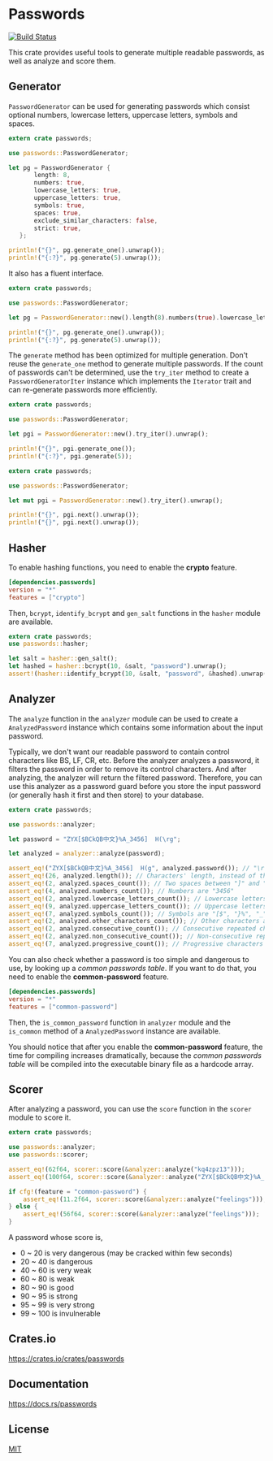Passwords
====================

[![Build Status](https://travis-ci.org/magiclen/passwords.svg?branch=master)](https://travis-ci.org/magiclen/passwords)

This crate provides useful tools to generate multiple readable passwords, as well as analyze and score them.

## Generator

`PasswordGenerator` can be used for generating passwords which consist optional numbers, lowercase letters, uppercase letters, symbols and spaces.

```rust
extern crate passwords;

use passwords::PasswordGenerator;

let pg = PasswordGenerator {
       length: 8,
       numbers: true,
       lowercase_letters: true,
       uppercase_letters: true,
       symbols: true,
       spaces: true,
       exclude_similar_characters: false,
       strict: true,
   };

println!("{}", pg.generate_one().unwrap());
println!("{:?}", pg.generate(5).unwrap());
```

It also has a fluent interface.

```rust
extern crate passwords;

use passwords::PasswordGenerator;

let pg = PasswordGenerator::new().length(8).numbers(true).lowercase_letters(true).uppercase_letters(true).symbols(true).spaces(true).exclude_similar_characters(true).strict(true);

println!("{}", pg.generate_one().unwrap());
println!("{:?}", pg.generate(5).unwrap());
```

The `generate` method has been optimized for multiple generation. Don't reuse the `generate_one` method to generate multiple passwords. If the count of passwords can't be determined, use the `try_iter` method to create a `PasswordGeneratorIter` instance which implements the `Iterator` trait and can re-generate passwords more efficiently.

```rust
extern crate passwords;

use passwords::PasswordGenerator;

let pgi = PasswordGenerator::new().try_iter().unwrap();

println!("{}", pgi.generate_one());
println!("{:?}", pgi.generate(5));
```

```rust
extern crate passwords;

use passwords::PasswordGenerator;

let mut pgi = PasswordGenerator::new().try_iter().unwrap();

println!("{}", pgi.next().unwrap());
println!("{}", pgi.next().unwrap());
```

## Hasher

To enable hashing functions, you need to enable the **crypto** feature.

```toml
[dependencies.passwords]
version = "*"
features = ["crypto"]
```

Then, `bcrypt`, `identify_bcrypt` and `gen_salt` functions in the `hasher` module are available.

```rust
extern crate passwords;
use passwords::hasher;

let salt = hasher::gen_salt();
let hashed = hasher::bcrypt(10, &salt, "password").unwrap();
assert!(hasher::identify_bcrypt(10, &salt, "password", &hashed).unwrap());
```

## Analyzer

The `analyze` function in the `analyzer` module can be used to create a `AnalyzedPassword` instance which contains some information about the input password.

Typically, we don't want our readable password to contain control characters like BS, LF, CR, etc.
Before the analyzer analyzes a password, it filters the password in order to remove its control characters. And after analyzing, the analyzer will return the filtered password.
Therefore, you can use this analyzer as a password guard before you store the input password (or generally hash it first and then store) to your database.

```rust
extern crate passwords;

use passwords::analyzer;

let password = "ZYX[$BCkQB中文}%A_3456]  H(\rg";

let analyzed = analyzer::analyze(password);

assert_eq!("ZYX[$BCkQB中文}%A_3456]  H(g", analyzed.password()); // "\r" was filtered
assert_eq!(26, analyzed.length()); // Characters' length, instead of that of UTF-8 bytes
assert_eq!(2, analyzed.spaces_count()); // Two spaces between "]" and "H"
assert_eq!(4, analyzed.numbers_count()); // Numbers are "3456"
assert_eq!(2, analyzed.lowercase_letters_count()); // Lowercase letters are "k" and "g"
assert_eq!(9, analyzed.uppercase_letters_count()); // Uppercase letters are "ZYX", "BC", "QB", "A" and "H"
assert_eq!(7, analyzed.symbols_count()); // Symbols are "[$", "}%", "_", "]" and "("
assert_eq!(2, analyzed.other_characters_count()); // Other characters are "中文". These characters are usually not included on the rainbow table.
assert_eq!(2, analyzed.consecutive_count()); // Consecutive repeated characters are "  " (two spaces)
assert_eq!(2, analyzed.non_consecutive_count()); // Non-consecutive repeated characters are "B" (appears twice)
assert_eq!(7, analyzed.progressive_count()); // Progressive characters are "ZYX" and "3456". "BC" is not counted, because its length is only 2, not three or more.
```

You can also check whether a password is too simple and dangerous to use, by looking up a *common passwords table*.
If you want to do that, you need to enable the **common-password** feature.

```toml
[dependencies.passwords]
version = "*"
features = ["common-password"]
```
Then, the `is_common_password` function in `analyzer` module and the `is_common` method of a `AnalyzedPassword` instance are available.

You should notice that after you enable the **common-password** feature, the time for compiling increases dramatically, because the *common passwords table* will be compiled into the executable binary file as a hardcode array.

## Scorer

After analyzing a password, you can use the `score` function in the `scorer` module to score it.

```rust
extern crate passwords;

use passwords::analyzer;
use passwords::scorer;

assert_eq!(62f64, scorer::score(&analyzer::analyze("kq4zpz13")));
assert_eq!(100f64, scorer::score(&analyzer::analyze("ZYX[$BCkQB中文}%A_3456]  H(\rg")));

if cfg!(feature = "common-password") {
    assert_eq!(11.2f64, scorer::score(&analyzer::analyze("feelings"))); // "feelings" is common, so the score is punitively the original divided by 5
} else {
    assert_eq!(56f64, scorer::score(&analyzer::analyze("feelings")));
}
```

A password whose score is,

* 0 ~ 20 is very dangerous (may be cracked within few seconds)
* 20 ~ 40 is dangerous
* 40 ~ 60 is very weak
* 60 ~ 80 is weak
* 80 ~ 90 is good
* 90 ~ 95 is strong
* 95 ~ 99 is very strong
* 99 ~ 100 is invulnerable

## Crates.io

https://crates.io/crates/passwords

## Documentation

https://docs.rs/passwords

## License

[MIT](LICENSE)